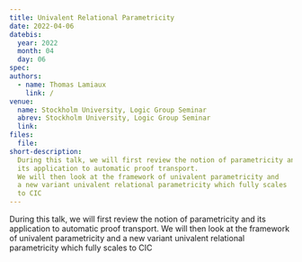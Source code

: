 ```yaml
---
title: Univalent Relational Parametricity
date: 2022-04-06
datebis:
  year: 2022
  month: 04
  day: 06
spec:
authors:
  - name: Thomas Lamiaux
    link: /
venue:
  name: Stockholm University, Logic Group Seminar
  abrev: Stockholm University, Logic Group Seminar
  link:
files:
  file:
short-description:
  During this talk, we will first review the notion of parametricity and
  its application to automatic proof transport.
  We will then look at the framework of univalent parametricity and
  a new variant univalent relational parametricity which fully scales
  to CIC
---
```


<!-- Abstract -->

During this talk, we will first review the notion of parametricity and
its application to automatic proof transport.
We will then look at the framework of univalent parametricity and
a new variant univalent relational parametricity which fully scales
to CIC